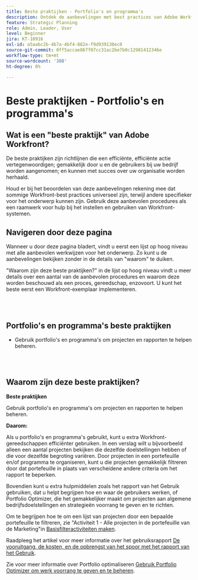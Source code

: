 ```yaml
---
title: Beste praktijken - Portfolio's en programma's
description: Ontdek de aanbevelingen met best practices van Adobe Workfront-experts over het instellen, beheren en gebruiken van portfolio's en programma's.
feature: Strategic Planning
role: Admin, Leader, User
level: Beginner
jira: KT-10916
exl-id: a5aabc2b-4b7a-4bf4-882e-f9d939130ec0
source-git-commit: 0ff5accae867f07cc31ac2be7b0c12981412346e
workflow-type: tm+mt
source-wordcount: '388'
ht-degree: 0%

---
```


# Beste praktijken - Portfolio&#39;s en programma&#39;s

## Wat is een &quot;beste praktijk&quot; van Adobe Workfront?

De beste praktijken zijn richtlijnen die een efficiënte, efficiënte actie vertegenwoordigen; gemakkelijk door u en de gebruikers bij uw bedrijf worden aangenomen; en kunnen met succes over uw organisatie worden herhaald.

Houd er bij het beoordelen van deze aanbevelingen rekening mee dat sommige Workfront-best practices universeel zijn, terwijl andere specifieker voor het onderwerp kunnen zijn. Gebruik deze aanbevolen procedures als een raamwerk voor hulp bij het instellen en gebruiken van Workfront-systemen.

## Navigeren door deze pagina

Wanneer u door deze pagina bladert, vindt u eerst een lijst op hoog niveau met alle aanbevolen werkwijzen voor het onderwerp. Zo kunt u de aanbevelingen bekijken zonder in de details van &quot;waarom&quot; te duiken.

&quot;Waarom zijn deze beste praktijken?&quot; in de lijst op hoog niveau vindt u meer details over een aantal van de aanbevolen procedures en waarom deze worden beschouwd als een proces, gereedschap, enzovoort. U kunt het beste eerst een Workfront-exemplaar implementeren.

</br>
</br>

## Portfolio&#39;s en programma&#39;s beste praktijken

* Gebruik portfolio&#39;s en programma&#39;s om projecten en rapporten te helpen beheren.

</br>
</br>

## Waarom zijn deze beste praktijken?

**Beste praktijken**

Gebruik portfolio&#39;s en programma&#39;s om projecten en rapporten te helpen beheren.

**Daarom:**

Als u portfolio&#39;s en programma&#39;s gebruikt, kunt u extra Workfront-gereedschappen efficiënter gebruiken. In een verslag wilt u bijvoorbeeld alleen een aantal projecten bekijken die dezelfde doelstellingen hebben of die voor dezelfde begroting variëren. Door projecten in een portefeuille en/of programma te organiseren, kunt u die projecten gemakkelijk filtreren door dat portefeuille in plaats van verscheidene andere criteria om het rapport te beperken.

Bovendien kunt u extra hulpmiddelen zoals het rapport van het Gebruik gebruiken, dat u helpt begrijpen hoe en waar de gebruikers werken, of Portfolio Optimizer, die het gemakkelijker maakt om projecten aan algemene bedrijfsdoelstellingen en strategieën voorrang te geven en te richten.

Om te begrijpen hoe te om een lijst van projecten door een bepaalde portefeuille te filtreren, zie &quot;Activiteit 1 - Alle projecten in de portefeuille van de Marketing&quot;in [Basisfilteractiviteiten maken](https://experienceleague.adobe.com/docs/workfront-learn/tutorials-workfront/reporting/basic-reporting/create-a-basic-filter-activity.html).

Raadpleeg het artikel voor meer informatie over het gebruiksrapport [De vooruitgang, de kosten, en de opbrengst van het spoor met het rapport van het Gebruik](https://experienceleague.adobe.com/docs/workfront/using/manage-resources/resource-utilization/view-utilization-information.html?lang=en#track-progress-cost-and-revenue-with-the-utilization-report).

Zie voor meer informatie over Portfolio optimaliseren [Gebruik Portfolio Optimizer om werk voorrang te geven en te beheren](https://experienceleague.adobe.com/docs/workfront-learn/tutorials-workfront/manage-work/portfolios/prioritize-and-manage-work-with-portfolios.html).
